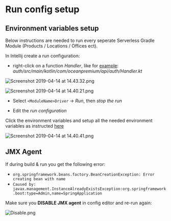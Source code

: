 # Run config setup

## Environment variables setup

Below instructions are needed to run every seperate Serverless Gradle Module (Products / Locations / Offices ect).

In Intellij create a run configuration:

- right-click on a function _Handler_, like for [example](https://bitbucket.org/oceanpremium/ocean-premium-api/src/571f963fdbe4566a78f2688dd1566ee912cd7680/auth/src/main/kotlin/com/oceanpremium/api/auth/Handler.kt):
_auth/src/main/kotlin/com/oceanpremium/api/auth/Handler.kt_

![Screenshot 2019-04-14 at 14.43.32.png](https://bitbucket.org/repo/qEd965M/images/3090632487-Screenshot%202019-04-14%20at%2014.43.32.png)

![Screenshot 2019-04-14 at 14.40.21.png](https://bitbucket.org/repo/qEd965M/images/1635358268-Screenshot%202019-04-14%20at%2014.40.21.png)

- Select `<ModuleName>Driver` -> _Run_, then _stop the run_


- Edit the _run configuration_

Click the environment variables and setup all the needed environment variables as instructed [here](https://bitbucket.org/oceanpremium/ocean-premium-api/wiki/Home#markdown-header-environment-variables)

![Screenshot 2019-04-14 at 14.40.41.png](https://bitbucket.org/repo/qEd965M/images/814402249-Screenshot%202019-04-14%20at%2014.40.41.png)

## JMX Agent

If during build & run you get the following error:

- `org.springframework.beans.factory.BeanCreationException: Error creating bean with name `
- `Caused by: javax.management.InstanceAlreadyExistsException:org.springframework.boot:type=Admin,name=SpringApplication`

Make sure you **DISABLE JMX agent** in config editor and re-run again:

![Disable.png](https://bitbucket.org/repo/qEd965M/images/147241789-Disable.png)